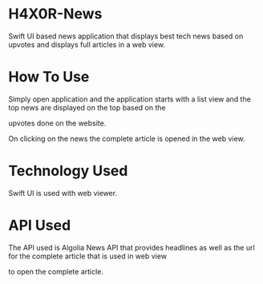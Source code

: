 # H4X0R-News
Swift UI based news application that displays best tech news based on upvotes and displays full articles in a web view.

# How To Use
Simply open application and the application starts with a list view and the top news are displayed on the top based on the

upvotes done on the website.

On clicking on the news the complete article is opened in the web view.

# Technology Used
Swift UI is used with web viewer.

# API Used
The API used is Algolia News API that provides headlines as well as the url for the complete article that is used in web view

to open the complete article.
